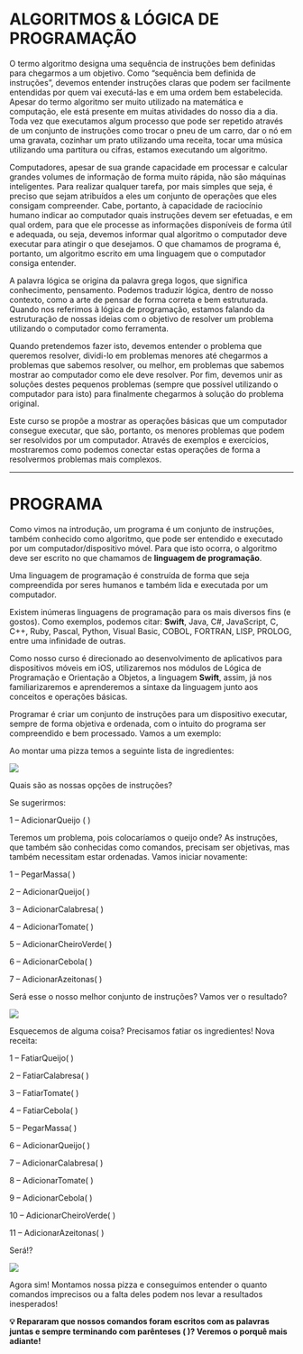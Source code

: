 # ALGORITMOS & LÓGICA DE PROGRAMAÇÃO

O termo algoritmo designa uma sequência de instruções bem definidas para chegarmos a um objetivo. Como “sequência bem definida de instruções”, devemos entender instruções claras que podem ser facilmente entendidas por quem vai executá-las e em uma ordem bem estabelecida. Apesar do termo algoritmo ser muito utilizado na matemática e computação, ele está presente em muitas atividades do nosso dia a dia. Toda vez que executamos algum processo que pode ser repetido através de um conjunto de instruções como trocar o pneu de um carro, dar o nó em uma gravata, cozinhar um prato utilizando uma receita, tocar uma música utilizando uma partitura ou cifras, estamos executando um algoritmo.

Computadores, apesar de sua grande capacidade em processar e calcular grandes volumes de informação de forma muito rápida, não são máquinas inteligentes. Para realizar qualquer tarefa, por mais simples que seja, é preciso que sejam atribuídos a eles um conjunto de operações que eles consigam compreender. Cabe, portanto, à capacidade de raciocínio humano indicar ao computador quais instruções devem ser efetuadas, e em qual ordem, para que ele processe as informações disponíveis de forma útil e adequada, ou seja, devemos informar qual algoritmo o computador deve executar para atingir o que desejamos. O que chamamos de programa é, portanto, um algoritmo escrito em uma linguagem que o computador consiga entender.

A palavra lógica se origina da palavra grega logos, que significa conhecimento, pensamento. Podemos traduzir lógica, dentro de nosso contexto, como a arte de pensar de forma correta e bem estruturada. Quando nos referimos à lógica de programação, estamos falando da estruturação de nossas ideias com o objetivo de resolver um problema utilizando o computador como ferramenta.

Quando pretendemos fazer isto, devemos entender o problema que queremos resolver, dividi-lo em problemas menores até chegarmos a problemas que sabemos resolver, ou melhor, em problemas que sabemos mostrar ao computador como ele deve resolver. Por fim, devemos unir as soluções destes pequenos problemas (sempre que possível utilizando o computador para isto) para finalmente chegarmos à solução do problema original.

Este curso se propõe a mostrar as operações básicas que um computador consegue executar, que são, portanto, os menores problemas que podem ser resolvidos por um computador. Através de exemplos e exercícios, mostraremos como podemos conectar estas operações de forma a resolvermos problemas mais complexos.

---

# PROGRAMA

Como vimos na introdução, um programa é um conjunto de instruções, também conhecido como algoritmo, que pode ser entendido e executado por um computador/dispositivo móvel. Para que isto ocorra, o algoritmo deve ser escrito no que chamamos de **linguagem de programação**.

Uma linguagem de programação é construída de forma que seja compreendida por seres humanos e também lida e executada por um computador.

Existem inúmeras linguagens de programação para os mais diversos fins (e gostos). Como exemplos, podemos citar: **Swift**, Java, C#, JavaScript, C, C++, Ruby, Pascal, Python, Visual Basic, COBOL, FORTRAN, LISP, PROLOG, entre uma infinidade de outras.

Como nosso curso é direcionado ao desenvolvimento de aplicativos para dispositivos móveis em iOS, utilizaremos nos módulos de Lógica de Programação e Orientação a Objetos, a linguagem **Swift**, assim, já nos familiarizaremos e aprenderemos a sintaxe da linguagem junto aos conceitos e operações básicas.

Programar é criar um conjunto de instruções para um dispositivo executar, sempre de forma objetiva e ordenada, com o intuito do programa ser compreendido e bem processado. Vamos a um exemplo:

Ao montar uma pizza temos a seguinte lista de ingredientes:

<img src="https://lms.hackatruck.com.br/courses/EADALGOOSWJS/document/imagens/logica/1._Conceitos_Iniciais_-_01.png">

Quais são as nossas opções de instruções?

Se sugerirmos:

1 – AdicionarQueijo ( )

Teremos um problema, pois colocaríamos o queijo onde? As instruções, que também são conhecidas como comandos, precisam ser objetivas, mas também necessitam estar ordenadas. Vamos iniciar novamente:

1 – PegarMassa( )

2 – AdicionarQueijo( )

3 – AdicionarCalabresa( )

4 – AdicionarTomate( )

5 – AdicionarCheiroVerde( )

6 – AdicionarCebola( )

7 – AdicionarAzeitonas( )

Será esse o nosso melhor conjunto de instruções? Vamos ver o resultado?

<img src="https://lms.hackatruck.com.br/courses/EADALGOOSWJS/document/imagens/logica/1._Conceitos_Iniciais_-_02.png">

Esquecemos de alguma coisa? Precisamos fatiar os ingredientes! Nova receita:

1 – FatiarQueijo( )

2 – FatiarCalabresa( )

3 – FatiarTomate( )

4 – FatiarCebola( )

5 – PegarMassa( )

6 – AdicionarQueijo( )

7 – AdicionarCalabresa( )

8 – AdicionarTomate( )

9 – AdicionarCebola( )

10 – AdicionarCheiroVerde( )

11 – AdicionarAzeitonas( )

Será!?

<img src="https://lms.hackatruck.com.br/courses/EADALGOOSWJS/document/imagens/logica/1._Conceitos_Iniciais_-_03.png">

Agora sim!  Montamos nossa pizza e conseguimos entender o quanto comandos imprecisos ou a falta deles podem nos levar a resultados inesperados!

**💡 Repararam que nossos comandos foram escritos com as palavras juntas e sempre terminando com parênteses ( )? Veremos o porquê mais adiante!**